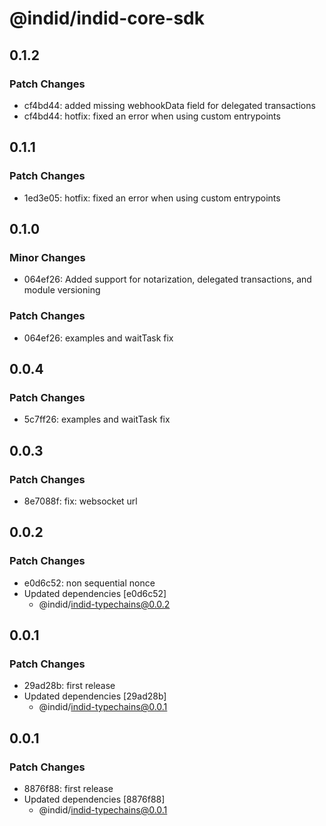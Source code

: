 # @indid/indid-core-sdk

## 0.1.2

### Patch Changes

- cf4bd44: added missing webhookData field for delegated transactions
- cf4bd44: hotfix: fixed an error when using custom entrypoints

## 0.1.1

### Patch Changes

- 1ed3e05: hotfix: fixed an error when using custom entrypoints

## 0.1.0

### Minor Changes

- 064ef26: Added support for notarization, delegated transactions, and module versioning

### Patch Changes

- 064ef26: examples and waitTask fix

## 0.0.4

### Patch Changes

- 5c7ff26: examples and waitTask fix

## 0.0.3

### Patch Changes

- 8e7088f: fix: websocket url

## 0.0.2

### Patch Changes

- e0d6c52: non sequential nonce
- Updated dependencies [e0d6c52]
  - @indid/indid-typechains@0.0.2

## 0.0.1

### Patch Changes

- 29ad28b: first release
- Updated dependencies [29ad28b]
  - @indid/indid-typechains@0.0.1

## 0.0.1

### Patch Changes

- 8876f88: first release
- Updated dependencies [8876f88]
  - @indid/indid-typechains@0.0.1
